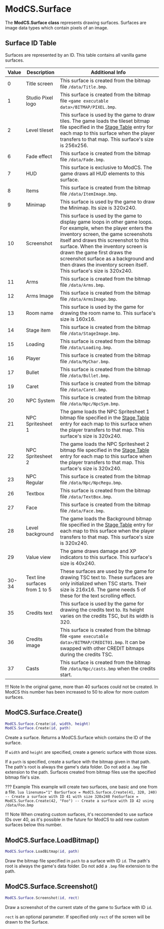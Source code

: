 # ModCS.Surface

The **ModCS.Surface class** represents drawing surfaces. Surfaces are image data types which contain pixels of an image.

## Surface ID Table

Surfaces are represented by an ID. This table contains all vanilla game surfaces.

| Value | Description                    | Additional Info                                              |
| ----- | ------------------------------ | ------------------------------------------------------------ |
| 0     | Title screen                   | This surface is created from the bitmap file `/data/Title.bmp`. |
| 1     | Studio Pixel logo              | This surface is created from the bitmap file `<game executable data>/BITMAP/PIXEL.bmp`. |
| 2     | Level tileset                  | This surface is used by the game to draw tiles. The game loads the tileset bitmap file specified in the [Stage Table](/api/stage/#stage-table) entry for each map to this surface when the player transfers to that map. This surface's size is 256x256. |
| 6     | Fade effect                    | This surface is created from the bitmap file `/data/Fade.bmp`. |
| 7     | HUD                            | This surface is exclusive to ModCS. The game draws all HUD elements to this surface. |
| 8     | Items                          | This surface is created from the bitmap file `/data/ItemImage.bmp`. |
| 9     | Minimap                        | This surface is used by the game to draw the Minimap. Its size is 320x240. |
| 10    | Screenshot                     | This surface is used by the game to display game loops in other game loops. For example, when the player enters the inventory screen, the game screenshots itself and draws this screenshot to this surface. When the inventory screen is drawn the game first draws the screenshot surface as a background and then draws the inventory screen itself. This surface's size is 320x240. |
| 11    | Arms                           | This surface is created from the bitmap file `/data/Arms.bmp`. |
| 12    | Arms Image                     | This surface is created from the bitmap file `/data/ArmsImage.bmp`. |
| 13    | Room name                      | This surface is used by the game for drawing the room name to. This surface's size is 160x16. |
| 14    | Stage item                     | This surface is created from the bitmap file `/data/StageImage.bmp`. |
| 15    | Loading                        | This surface is created from the bitmap file `/data/Loading.bmp`. |
| 16    | Player                         | This surface is created from the bitmap file `/data/MyChar.bmp`. |
| 17    | Bullet                         | This surface is created from the bitmap file `/data/Bullet.bmp`. |
| 19    | Caret                          | This surface is created from the bitmap file `/data/Caret.bmp`. |
| 20    | NPC System                     | This surface is created from the bitmap file `/data/Npc/NpcSym.bmp`. |
| 21    | NPC Spritesheet 1              | The game loads the NPC Spritesheet 1 bitmap file specified in the [Stage Table](/api/stage/#stage-table) entry for each map to this surface when the player transfers to that map. This surface's size is 320x240. |
| 22    | NPC Spritesheet 2              | The game loads the NPC Spritesheet 2 bitmap file specified in the [Stage Table](/api/stage/#stage-table) entry for each map to this surface when the player transfers to that map. This surface's size is 320x240. |
| 23    | NPC Regular                    | This surface is created from the bitmap file `/data/Npc/NpcRegu.bmp`. |
| 26    | Textbox                        | This surface is created from the bitmap file `/data/TextBox.bmp`. |
| 27    | Face                           | This surface is created from the bitmap file `/data/Face.bmp`. |
| 28    | Level background               | The game loads the Background bitmap file specified in the [Stage Table](/api/stage/#stage-table) entry for each map to this surface when the player transfers to that map. This surface's size is 320x240. |
| 29    | Value view                     | The game draws damage and XP indicators to this surface. This surface's size is 40x240. |
| 30-34 | Text line surfaces from 1 to 5 | These surfaces are used by the game for drawing TSC text to. These surfaces are only initialized when TSC starts. Their size is 216x16. The game needs 5 of these for the text scrolling effect. |
| 35    | Credits text                   | This surface is used by the game for drawing the credits text to. Its height varies on the credits TSC, but its width is 320. |
| 36    | Credits image                  | This surface is created from the bitmap file `<game executable data>/BITMAP/CREDIT01.bmp`. It can be swapped with other CREDIT bitmaps during the credits TSC. |
| 37    | Casts                          | This surface is created from the bitmap file `/data/Npc/casts.bmp` when the credits start. |

!!! Note
	In the original game, more than 40 surfaces could not be created. In ModCS this number has been increased to 50 to allow for more custom surfaces.

## ModCS.Surface.Create()

```lua
ModCS.Surface.Create(id, width, height)
ModCS.Surface.Create(id, path)
```

Create a surface. Returns a ModCS.Surface which contains the ID of the surface.

If `width` and `height` are specified, create a generic surface with those sizes.

If a `path` is specified, create a surface with the bitmap given in that path. The path's root is always the game's data folder. Do not add a `.bmp` file extension to the path. Surfaces created from bitmap files use the specified bitmap file's size.

??? Example
	This example will create two surfaces, one basic and one from a file.
	```lua linenums="1"
	BarSurface = ModCS.Surface.Create(41, 320, 240) -- Create a surface with ID 41 with size 320x240
	FooSurface = ModCS.Surface.Create(42, "Foo") -- Create a surface with ID 42 using /data/Foo.bmp
	```

!!! Note
	When creating custom surfaces, it's reccomended to use surface IDs over 40, as it's possible in the future for ModCS to add new custom surfaces below this number.

## ModCS.Surface.LoadBitmap()

```lua
ModCS.Surface.LoadBitmap(id, path)
```

Draw the bitmap file specified in `path` to a surface with ID `id`. The path's root is always the game's data folder. Do not add a `.bmp` file extension to the path.

## ModCS.Surface.Screenshot()

```lua
ModCS.Surface.Screenshot(id, rect)
```

Draw a screenshot of the current state of the game to Surface with ID `id`.

`rect` is an optional parameter. If specified only `rect` of the screen will be drawn to the Surface. 